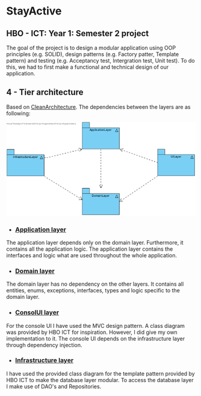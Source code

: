 # StayActive
## HBO - ICT: Year 1: Semester 2 project
The goal of the project is to design a modular application using OOP principles (e.g. SOLID), design patterns (e.g. Factory patter, Template pattern)  and testing (e.g. Acceptancy test, Intergration test, Unit test). To do this, we had to first make a functional and technical design of our application. 

## 4 - Tier architecture 
Based on [CleanArchitecture](https://github.com/jasontaylordev/CleanArchitecture). The dependencies 
between the layers are as following:

![4-tier](assets/n-tier.png)

- ### [Application layer](Application)
The application layer depends only on the domain layer. Furthermore, it contains all the application logic. The application
layer contains the interfaces and logic what are used throughout the whole application. 
- ### [Domain layer](Domain)
The domain layer has no dependency on the other layers. It contains all entities, enums, exceptions, interfaces, 
types and logic specific to the domain layer.
- ### [ConsolUI layer](ConsoleUI)
For the console UI I have used the MVC design pattern. A class diagram was provided by HBO ICT for inspiration.
However, I did give my own implementation to it. The console UI  depends on the infrastructure layer through dependency 
injection.
- ### [Infrastructure layer](Infrastructure)
I have used the provided class diagram for the template pattern provided by HBO ICT to make the database layer modular. To access the database layer
I make use of DAO's and Repositories.



